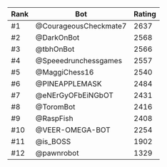 Rank|Bot|Rating
---|---|---
#1|@CourageousCheckmate7|2637
#2|@DarkOnBot|2568
#3|@tbhOnBot|2566
#4|@Speeedrunchessgames|2557
#5|@MaggiChess16|2540
#6|@PINEAPPLEMASK|2484
#7|@eNErGyOFbEiNGbOT|2431
#8|@ToromBot|2416
#9|@RaspFish|2408
#10|@VEER-OMEGA-BOT|2254
#11|@is_BOSS|1902
#12|@pawnrobot|1329
